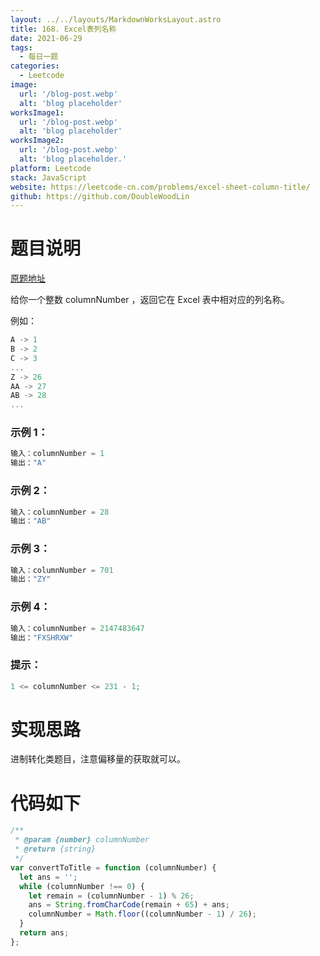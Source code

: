 ```yaml
---
layout: ../../layouts/MarkdownWorksLayout.astro
title: 168. Excel表列名称
date: 2021-06-29
tags:
  - 每日一题
categories:
  - Leetcode
image:
  url: '/blog-post.webp'
  alt: 'blog placeholder'
worksImage1:
  url: '/blog-post.webp'
  alt: 'blog placeholder'
worksImage2:
  url: '/blog-post.webp'
  alt: 'blog placeholder.'
platform: Leetcode
stack: JavaScript
website: https://leetcode-cn.com/problems/excel-sheet-column-title/
github: https://github.com/DoubleWoodLin
---
```


# **题目说明**

[原题地址](https://leetcode-cn.com/problems/excel-sheet-column-title/)

给你一个整数 columnNumber ，返回它在 Excel 表中相对应的列名称。

例如：

```javascript
A -> 1
B -> 2
C -> 3
...
Z -> 26
AA -> 27
AB -> 28
...
```

### **示例 1：**

```javascript
输入：columnNumber = 1
输出："A"
```

### **示例 2：**

```javascript
输入：columnNumber = 28
输出："AB"
```

### **示例 3：**

```javascript
输入：columnNumber = 701
输出："ZY"
```

### **示例 4：**

```javascript
输入：columnNumber = 2147483647
输出："FXSHRXW"
```

### **提示：**

```javascript
1 <= columnNumber <= 231 - 1;
```

# **实现思路**

进制转化类题目，注意偏移量的获取就可以。

# **代码如下**

```javascript
/**
 * @param {number} columnNumber
 * @return {string}
 */
var convertToTitle = function (columnNumber) {
  let ans = '';
  while (columnNumber !== 0) {
    let remain = (columnNumber - 1) % 26;
    ans = String.fromCharCode(remain + 65) + ans;
    columnNumber = Math.floor((columnNumber - 1) / 26);
  }
  return ans;
};
```
